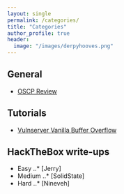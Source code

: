 ```yaml
---
layout: single
permalink: /categories/
title: "Categories"
author_profile: true
header:
  image: "/images/derpyhooves.png"
---
```


## General 
 
* [OSCP Review](/OSCP-Review)

## Tutorials
 
* [Vulnserver Vanilla Buffer Overflow](/Vulnserver)

## HackTheBox write-ups

* Easy
..* [Jerry]
* Medium
..* [SolidState]
* Hard
..* [Nineveh] 